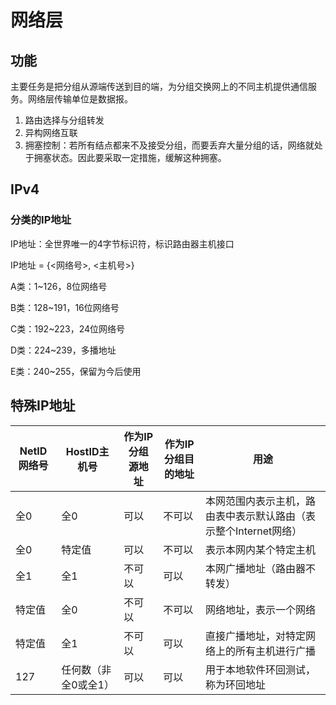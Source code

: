# 网络层

## 功能

主要任务是把分组从源端传送到目的端，为分组交换网上的不同主机提供通信服务。网络层传输单位是数据报。

1. 路由选择与分组转发
2. 异构网络互联
3. 拥塞控制：若所有结点都来不及接受分组，而要丢弃大量分组的话，网络就处于拥塞状态。因此要采取一定措施，缓解这种拥塞。

## IPv4

### 分类的IP地址

IP地址：全世界唯一的4字节标识符，标识路由器主机接口

IP地址 = {<网络号>, <主机号>}

A类：1~126，8位网络号

B类：128~191，16位网络号

C类：192~223，24位网络号

D类：224~239，多播地址

E类：240~255，保留为今后使用

## 特殊IP地址

| NetID网络号 | HostID主机号         | 作为IP分组源地址 | 作为IP分组目的地址 | 用途                                                         |
| ----------- | -------------------- | ---------------- | ------------------ | ------------------------------------------------------------ |
| 全0         | 全0                  | 可以             | 不可以             | 本网范围内表示主机，路由表中表示默认路由（表示整个Internet网络） |
| 全0         | 特定值               | 可以             | 不可以             | 表示本网内某个特定主机                                       |
| 全1         | 全1                  | 不可以           | 可以               | 本网广播地址（路由器不转发）                                 |
| 特定值      | 全0                  | 不可以           | 不可以             | 网络地址，表示一个网络                                       |
| 特定值      | 全1                  | 不可以           | 可以               | 直接广播地址，对特定网络上的所有主机进行广播                 |
| 127         | 任何数（非全0或全1） | 可以             | 可以               | 用于本地软件环回测试，称为环回地址                           |

